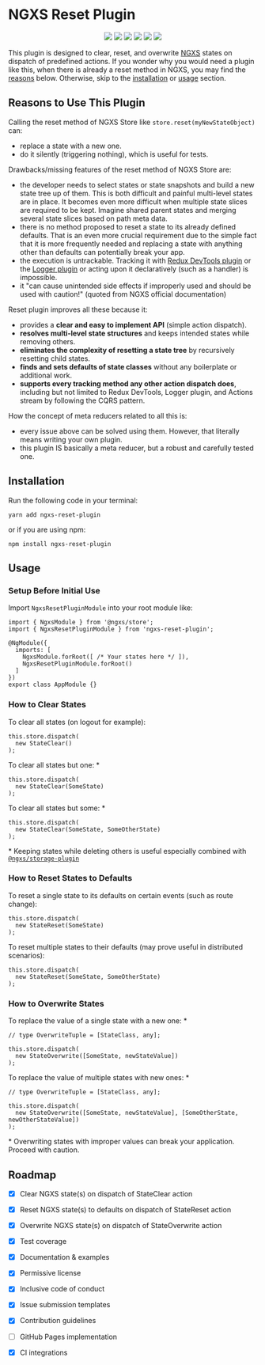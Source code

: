# NGXS Reset Plugin

<p align="center">
  <a href="https://travis-ci.org/ng-turkey/ngxs-reset-plugin"><img src="https://travis-ci.org/ng-turkey/ngxs-reset-plugin.svg?branch=master"/></a>
  <a href="https://codeclimate.com/github/ng-turkey/ngxs-reset-plugin/maintainability"><img src="https://api.codeclimate.com/v1/badges/94f61495acc71b81033a/maintainability" /></a>
  <a href="https://codeclimate.com/github/ng-turkey/ngxs-reset-plugin/test_coverage"><img src="https://api.codeclimate.com/v1/badges/94f61495acc71b81033a/test_coverage" /></a>
  <a href="https://codecov.io/gh/Semyonic/ngxs-reset-plugin"><img src="https://codecov.io/gh/Semyonic/ngxs-reset-plugin/branch/master/graph/badge.svg" /></a>
  <img src="https://img.shields.io/github/license/ng-turkey/ngxs-reset-plugin.svg" />
  <a href="https://twitter.com/ngTurkiye"><img src="https://img.shields.io/twitter/follow/ngTurkiye.svg?label=Follow"/></a>
</p>

This plugin is designed to clear, reset, and overwrite [NGXS](https://www.npmjs.com/package/@ngxs/store) states on dispatch of predefined actions. If you wonder why you would need a plugin like this, when there is already a reset method in NGXS, you may find the [reasons](#reasons-to-use-this-plugin) below. Otherwise, skip to the [installation](#installation) or [usage](#usage) section.

## Reasons to Use This Plugin

Calling the reset method of NGXS Store like `store.reset(myNewStateObject)` can:

- replace a state with a new one.
- do it silently (triggering nothing), which is useful for tests.

Drawbacks/missing features of the reset method of NGXS Store are:

- the developer needs to select states or state snapshots and build a new state tree up of them. This is both difficult and painful multi-level states are in place. It becomes even more difficult when multiple state slices are required to be kept. Imagine shared parent states and merging several state slices based on path meta data.
- there is no method proposed to reset a state to its already defined defaults. That is an even more crucial requirement due to the simple fact that it is more frequently needed and replacing a state with anything other than defaults can potentially break your app.
- the execution is untrackable. Tracking it with [Redux DevTools plugin](https://www.npmjs.com/package/@ngxs/devtools-plugin) or the [Logger plugin](https://www.npmjs.com/package/@ngxs/logger-plugin) or acting upon it declaratively (such as a handler) is impossible.
- it "can cause unintended side effects if improperly used and should be used with caution!" (quoted from NGXS official documentation)

Reset plugin improves all these because it:

- provides a **clear and easy to implement API** (simple action dispatch).
- **resolves multi-level state structures** and keeps intended states while removing others.
- **eliminates the complexity of resetting a state tree** by recursively resetting child states.
- **finds and sets defaults of state classes** without any boilerplate or additional work.
- **supports every tracking method any other action dispatch does**, including but not limited to Redux DevTools, Logger plugin, and Actions stream by following the CQRS pattern.

How the concept of meta reducers related to all this is:

- every issue above can be solved using them. However, that literally means writing your own plugin.
- this plugin IS basically a meta reducer, but a robust and carefully tested one.

## Installation

Run the following code in your terminal:

```
yarn add ngxs-reset-plugin
```

or if you are using npm:

```
npm install ngxs-reset-plugin
```

## Usage

### Setup Before Initial Use

Import `NgxsResetPluginModule` into your root module like:

```TS
import { NgxsModule } from '@ngxs/store';
import { NgxsResetPluginModule } from 'ngxs-reset-plugin';

@NgModule({
  imports: [
    NgxsModule.forRoot([ /* Your states here */ ]),
    NgxsResetPluginModule.forRoot()
  ]
})
export class AppModule {}
```

### How to Clear States

To clear all states (on logout for example):

```TS
this.store.dispatch(
  new StateClear()
);
```

To clear all states but one: \*

```TS
this.store.dispatch(
  new StateClear(SomeState)
);
```

To clear all states but some: \*

```TS
this.store.dispatch(
  new StateClear(SomeState, SomeOtherState)
);
```

\* Keeping states while deleting others is useful especially combined with [`@ngxs/storage-plugin`](https://npmjs.com/package/@ngxs/storage-plugin)

### How to Reset States to Defaults

To reset a single state to its defaults on certain events (such as route change):

```TS
this.store.dispatch(
  new StateReset(SomeState)
);
```

To reset multiple states to their defaults (may prove useful in distributed scenarios):

```TS
this.store.dispatch(
  new StateReset(SomeState, SomeOtherState)
);
```

### How to Overwrite States

To replace the value of a single state with a new one: \*

```TS
// type OverwriteTuple = [StateClass, any];

this.store.dispatch(
  new StateOverwrite([SomeState, newStateValue])
);
```

To replace the value of multiple states with new ones: \*

```TS
// type OverwriteTuple = [StateClass, any];

this.store.dispatch(
  new StateOverwrite([SomeState, newStateValue], [SomeOtherState, newOtherStateValue])
);
```

\* Overwriting states with improper values can break your application. Proceed with caution.

## Roadmap

- [x] Clear NGXS state(s) on dispatch of StateClear action

- [x] Reset NGXS state(s) to defaults on dispatch of StateReset action

- [x] Overwrite NGXS state(s) on dispatch of StateOverwrite action

- [x] Test coverage

- [x] Documentation & examples

- [x] Permissive license

- [x] Inclusive code of conduct

- [x] Issue submission templates

- [x] Contribution guidelines

- [ ] GitHub Pages implementation

- [x] CI integrations
